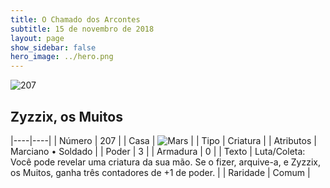 ```yaml
---
title: O Chamado dos Arcontes
subtitle: 15 de novembro de 2018
layout: page
show_sidebar: false
hero_image: ../hero.png
---
```


![207](https://cdn.keyforgegame.com/media/card_front/pt/341_207_C938GRH2C993_pt.png)

## Zyzzix, os Muitos

|----|----|
| Número | 207 |
| Casa | ![Mars](https://archonarcana.com/images/thumb/d/de/Mars.png/22px-Mars.png "Marte") |
| Tipo | Criatura |
| Atributos | Marciano • Soldado |
| Poder | 3 |
| Armadura | 0 |
| Texto | Luta/Coleta: Você pode revelar uma criatura da sua mão. Se o fizer, arquive-a, e Zyzzix, os Muitos, ganha três contadores de +1 de poder. |
| Raridade | Comum |
